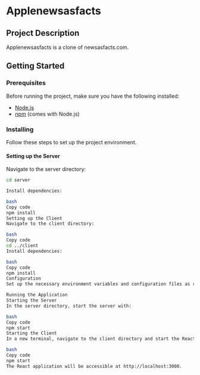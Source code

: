 # Applenewsasfacts

## Project Description

Applenewsasfacts is a clone of newsasfacts.com.

## Getting Started

### Prerequisites

Before running the project, make sure you have the following installed:
- [Node.js](https://nodejs.org/)
- [npm](https://www.npmjs.com/) (comes with Node.js)

### Installing

Follow these steps to set up the project environment.

#### Setting up the Server

Navigate to the server directory:

```bash
cd server

Install dependencies:

bash
Copy code
npm install
Setting up the Client
Navigate to the client directory:

bash
Copy code
cd ../client
Install dependencies:

bash
Copy code
npm install
Configuration
Set up the necessary environment variables and configuration files as required by your project.

Running the Application
Starting the Server
In the server directory, start the server with:

bash
Copy code
npm start
Starting the Client
In a new terminal, navigate to the client directory and start the React app with:

bash
Copy code
npm start
The React application will be accessible at http://localhost:3000.
